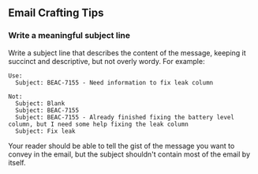 ## Email Crafting Tips
### Write a meaningful subject line
  Write a subject line that describes the content of the message, keeping it succinct and descriptive, but not overly wordy.
  For example:

```
Use:
  Subject: BEAC-7155 - Need information to fix leak column
  
Not:
  Subject: Blank
  Subject: BEAC-7155
  Subject: BEAC-7155 - Already finished fixing the battery level column, but I need some help fixing the leak column
  Subject: Fix leak
```

  Your reader should be able to tell the gist of the message you want to convey in the email, but the subject shouldn't contain most of the email by itself.
